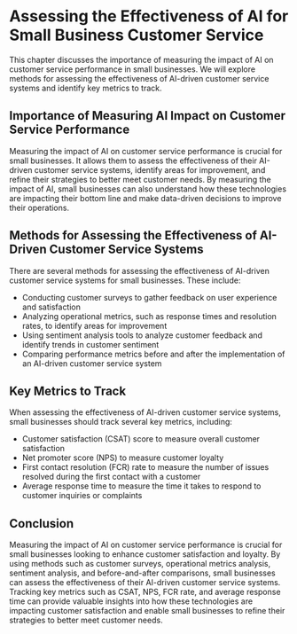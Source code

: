 Assessing the Effectiveness of AI for Small Business Customer Service
=====================================================================================================================================

This chapter discusses the importance of measuring the impact of AI on customer service performance in small businesses. We will explore methods for assessing the effectiveness of AI-driven customer service systems and identify key metrics to track.

Importance of Measuring AI Impact on Customer Service Performance
-----------------------------------------------------------------

Measuring the impact of AI on customer service performance is crucial for small businesses. It allows them to assess the effectiveness of their AI-driven customer service systems, identify areas for improvement, and refine their strategies to better meet customer needs. By measuring the impact of AI, small businesses can also understand how these technologies are impacting their bottom line and make data-driven decisions to improve their operations.

Methods for Assessing the Effectiveness of AI-Driven Customer Service Systems
-----------------------------------------------------------------------------

There are several methods for assessing the effectiveness of AI-driven customer service systems for small businesses. These include:

* Conducting customer surveys to gather feedback on user experience and satisfaction
* Analyzing operational metrics, such as response times and resolution rates, to identify areas for improvement
* Using sentiment analysis tools to analyze customer feedback and identify trends in customer sentiment
* Comparing performance metrics before and after the implementation of an AI-driven customer service system

Key Metrics to Track
--------------------

When assessing the effectiveness of AI-driven customer service systems, small businesses should track several key metrics, including:

* Customer satisfaction (CSAT) score to measure overall customer satisfaction
* Net promoter score (NPS) to measure customer loyalty
* First contact resolution (FCR) rate to measure the number of issues resolved during the first contact with a customer
* Average response time to measure the time it takes to respond to customer inquiries or complaints

Conclusion
----------

Measuring the impact of AI on customer service performance is crucial for small businesses looking to enhance customer satisfaction and loyalty. By using methods such as customer surveys, operational metrics analysis, sentiment analysis, and before-and-after comparisons, small businesses can assess the effectiveness of their AI-driven customer service systems. Tracking key metrics such as CSAT, NPS, FCR rate, and average response time can provide valuable insights into how these technologies are impacting customer satisfaction and enable small businesses to refine their strategies to better meet customer needs.
